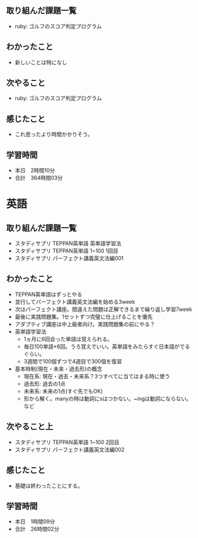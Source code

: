 ## 取り組んだ課題一覧
- ruby: ゴルフのスコア判定プログラム
## わかったこと
- 新しいことは特になし
## 次やること
- ruby: ゴルフのスコア判定プログラム
## 感じたこと
- これ思ったより時間かかりそう。
## 学習時間
- 本日　2時間10分
- 合計　364時間03分


# 英語
## 取り組んだ課題一覧
- スタディサプリ TEPPAN英単語 英単語学習法
- スタディサプリ TEPPAN英単語 1~100 1回目
- スタディサプリ パーフェクト講義英文法編001
## わかったこと
- TEPPAN英単語はずっとやる
- 並行してパーフェクト講義英文法編を始める3week
- 次はパーフェクト講座。間違えた問題は正解できるまで繰り返し学習7week
- 最後に実践問題集。1セットずつ完璧に仕上げることを優先
- アダプティブ講座は中上級者向け。実践問題集の前にやる？
- 英単語学習法
    - 1ヵ月に6回会った単語は覚えられる。
    - 毎日100単語×6回。うろ覚えでいい。英単語をみたらすぐ日本語がでるぐらい。
    - 3週間で100個ずつで4週目で300個を復習
- 基本時制(現在・未来・過去形)の概念
    - 現在系: 現在・過去・未来系？3つすべてに当てはまる時に使う
    - 過去形: 過去の1点
    - 未来系: 未来の1点(すぐ先でもOK)
    - 形から解く。manyの時は動詞にsはつかない。~ingは動詞にならない。など
## 次やること上
- スタディサプリ TEPPAN英単語 1~100 2回目
- スタディサプリ パーフェクト講義英文法編002
## 感じたこと
- 基礎は終わったことにする。
## 学習時間
- 本日　1時間09分
- 合計　26時間02分